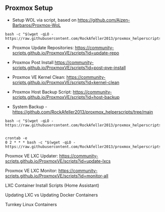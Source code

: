 
## Proxmox Setup 

- Setup WOL via script, based on https://github.com/Aizen-Barbaros/Proxmox-WoL
```
bash -c "$(wget -qLO - https://raw.githubusercontent.com/RockAfeller2013/proxmox_helperscripts/refs/heads/main/enable_wake_on_lan_proxmox.sh)"
```

- Proxmox Update Repositories: https://community-scripts.github.io/ProxmoxVE/scripts?id=update-repo

- Proxmox Post Install https://community-scripts.github.io/ProxmoxVE/scripts?id=post-pve-install

- Proxmox VE Kernel Clean: https://community-scripts.github.io/ProxmoxVE/scripts?id=kernel-clean

- Proxmox Host Backup Script: https://community-scripts.github.io/ProxmoxVE/scripts?id=host-backup

- System Backup - https://github.com/RockAfeller2013/proxmox_helperscripts/tree/main

```
bash -c "$(wget -qLO - https://raw.githubusercontent.com/RockAfeller2013/proxmox_helperscripts/refs/heads/main/backup.sh)"

```
```

crontab -e
0 2 * * * bash -c "$(wget -qLO - https://raw.githubusercontent.com/RockAfeller2013/proxmox_helperscripts/refs/heads/main/backup.sh)"
```

Proxmox VE LXC Updater: https://community-scripts.github.io/ProxmoxVE/scripts?id=update-lxcs

Proxmox VE LXC Monitor: https://community-scripts.github.io/ProxmoxVE/scripts?id=monitor-all

LXC Container Install Scripts (Home Assistant)

Updating LXC vs Updating Docker Containers

Turnkey Linux Containers


